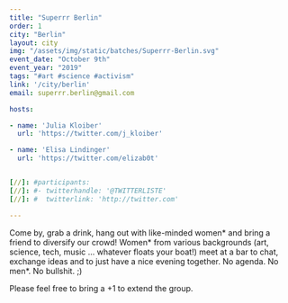 ```yaml
---
title: "Superrr Berlin"
order: 1
city: "Berlin"
layout: city
img: "/assets/img/static/batches/Superrr-Berlin.svg"
event_date: "October 9th"
event_year: "2019"
tags: "#art #science #activism"
link: '/city/berlin'
email: superrr.berlin@gmail.com

hosts:

- name: 'Julia Kloiber'
  url: 'https://twitter.com/j_kloiber'

- name: 'Elisa Lindinger'
  url: 'https://twitter.com/elizab0t'


[//]: #participants:
[//]: #- twitterhandle: '@TWITTERLISTE'
[//]: #  twitterlink: 'http://twitter.com'

---
```

Come by, grab a drink, hang out with like-minded women* and bring a friend to diversify our crowd! Women* from various backgrounds (art, science, tech, music ... whatever floats your boat!) meet at a bar to chat, exchange ideas and to just have a nice evening together.
No agenda. No men*. No bullshit. ;)

Please feel free to bring a +1 to extend the group.








